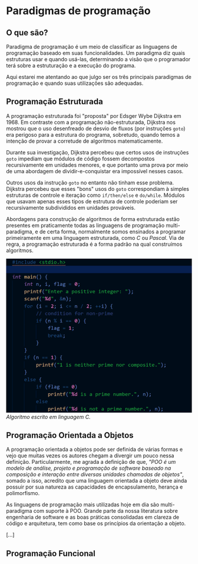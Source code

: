 # Paradigmas de programação

## O que são?

Paradigma de programação é um meio de classificar as linguagens de programação baseado em suas funcionalidades. Um paradigma diz quais estruturas usar e quando usá-las, determinando a visão que o programador terá sobre a estruturação e a execução do programa.

Aqui estarei me atentando ao que julgo ser os três principais paradigmas de programação e quando suas utilizações são adequadas.

## Programação Estruturada

A programação estruturada foi "proposta" por Edsger Wybe Dijkstra em 1968. Em contraste com a programação não-estruturada, Dijkstra nos mostrou que o uso desenfreado de desvio de fluxos (por instruções `goto`) era perigoso para a estrutura do programa, sobretudo, quando temos a intenção de provar a corretude de algoritmos matematicamente.

Durante sua investigação, Dijkstra percebeu que certos usos de instruções `goto` impediam que módulos de código fossem decompostos recursivamente em unidades menores, e que portanto uma prova por meio de uma abordagem de dividir-e-conquistar era impossível nesses casos.

Outros usos da instrução `goto` no entanto não tinham esse problema. Dijkstra percebeu que esses "bons" usos do `goto` correspondiam à simples estruturas de controle e iteração como `if/then/else` e `do/while`. Módulos que usavam apenas esses tipos de estrutura de controle poderiam ser recursivamente subdivididos em unidades prováveis.

Abordagens para construção de algoritmos de forma estruturada estão presentes em praticamente todas as linguagens de programação multi-paradigma, e de certa forma, normalmente somos ensinados a programar primeiramente em uma linguagem estruturada, como *C* ou *Pascal*. Via de regra, a programação estruturada é a forma padrão na qual construímos algoritmos.

![C Algorithm](/S02/img/C-Algorithm.png)
*Algoritmo escrito em linguagem C.*

## Programação Orientada a Objetos

A programação orientada a objetos pode ser definida de várias formas e vejo que muitas vezes os autores chegam a divergir um pouco nessa definição. Particularmente, me agrada a definição de que, _"POO é um modelo de análise, projeto e programação de software baseado na composição e interação entre diversas unidades chamadas de objetos"_, somado a isso, acredito que uma linguagem orientada a objeto deve ainda possuir por sua natureza as capacidades de encapsulamento, herança e polimorfismo.

As linguagens de programação mais utilizadas hoje em dia são multi-paradigma com suporte à POO. Grande parte da nossa literatura sobre engenharia de software e as boas práticas consolidadas em clareza de código e arquitetura, tem como base os princípios da orientação a objeto.

[...]

## Programação Funcional

